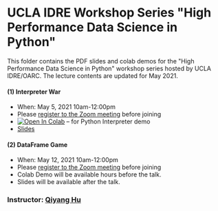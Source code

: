 # UCLA IDRE Workshop Series "High Performance Data Science in Python"

This folder contains the PDF slides and colab demos for the "High Performance Data Science in Python" workshop series hosted by UCLA IDRE/OARC. The lecture contents are updated for May 2021.

#### (1) Interpreter War

 - When: May 5, 2021 10am-12:00pm
 - Please [register to the Zoom meeting](https://ucla.zoom.us/meeting/register/tJItdemvrz0vE9b_GXTvZacIpjNNq8vKyVIX) before joining
 - [![Open In Colab](https://colab.research.google.com/assets/colab-badge.svg)](http://bit.ly/hpdspy_01) &ndash; for Python Interpreter demo
 - [Slides](https://huqy.github.io/HighPerfDataSciPython/1_interpreter.pdf)

#### (2) DataFrame Game

 - When: May 12, 2021 10am-12:00pm
 - Please [register to the Zoom meeting](https://ucla.zoom.us/meeting/register/tJwsfuytrj8oGdXT__uoR0u5ReA5kLNCSoyN) before joining
 - Colab Demo will be available hours before the talk.
 - Slides will be available after the talk.


### Instructor: [Qiyang Hu](mailto:huqy@oarc.ucla.edu)

